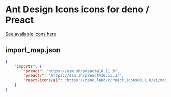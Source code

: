 # Ant Design Icons icons for deno / Preact

[See available icons here](https://react-icons.github.io/react-icons/icons?name=ai)

## import_map.json

```json
{
    "imports": {
        "preact": "https://esm.sh/preact@10.11.3",
        "preact/": "https://esm.sh/preact@10.11.3/",
        "react-icons/ai": "https://deno.land/x/react_icons@0.1.0/ai/mod.ts",
    }
}
```
